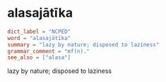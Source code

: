 # alasajātīka

``` toml
dict_label = "NCPED"
word = "alasajātīka"
summary = "lazy by nature; disposed to laziness"
grammar_comment = "mf(n)."
see_also = ["alasa"]
```

lazy by nature; disposed to laziness

